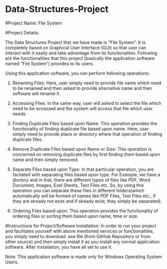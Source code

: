 # Data-Structures-Project

#Project Name: File System

#Project Details:

The Data Structures Project that we have made is "File System". It is completely based on Graphical User Interface (GUI) so that user can interact with it easily and take advantage from its functionalites. Following are the functionalities that this project (basically the application software named "File System") provides to its users.

Using this application software, you can perform following operations:
1. Renaming Files:
Here, user simply need to provide file name which need to be renamed and then asked to provide alternative name and then software will rename it.

2. Accessing Files:
In the same way, user will asked to select the file which need to be accessed and the system will access that file which user needs.

3. Finding Duplicate Files based upon Name:
This operation provides the functionality of finding duplicate file based upon name. Here, user simply need to provide place or directory where that operation of finding duplicate files.

4. Remove Duplicate Files based upon Name or Size:
This operation is concerned on removing duplicate files by first finding them based upon name and then simply removed.

5. Separate Files based upon Type:
In that particular operation, you are facilated with separating files  based upon type. For Example, we have a dirctory and in that, there are different types of files like PDF, Word Document, Images, Exel Sheets, Text Files etc. So, by using this operation you can separate these files in different folders(which automatically
will be formed of names like PDF Files, Text Files etc., if they are already not exist and if already exist, they simply be separated).

6. Ordering Files based upon:
This operation provides the functionality of ordering files or sorting them based upon name, time or size.
 
 
#Instructions for Project/Software Installation:
In order to run your project and facilitates yourself with above mentioned services or functionalities, you simply need to download .exe file (from GitHub Repository or from other source) and then simply install it as you install any normal application software. After installation, you have all set to use it.

Note: This application software is made only for Windows Operating System Users.
